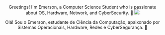 

<p align="center"> Greetings! I'm Emerson, a Computer Science Student who is passionate about OS, Hardware, Network, and CyberSecurity. 👾
<img src ="https://www.freeiconspng.com/uploads/line-png-28.png">
<p align="center"> Olá! Sou o Emerson, estudante de Ciência da Computação, apaixonado por Sistemas Operacionais, Hardware, Redes e CyberSegurança. 👾